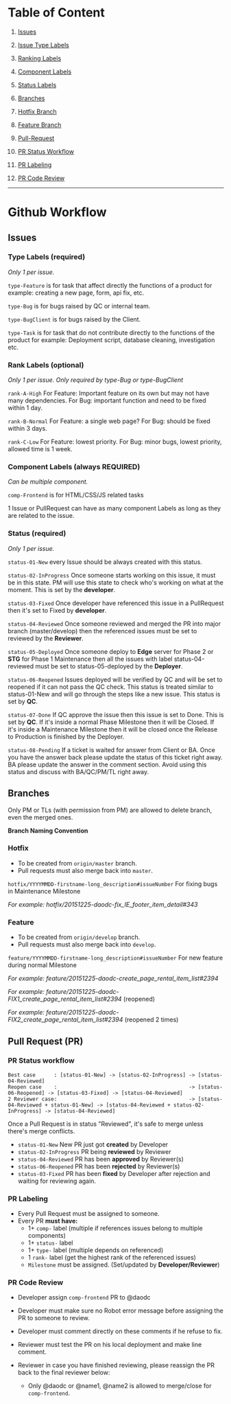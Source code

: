 # Table of Content
1. [Issues](https://github.com/daodc/Front-End-Develop-Technical/wiki/WorkFlow.md#issues)
  1. [Issue Type Labels](https://github.com/daodc/Front-End-Develop-Technical/wiki/WorkFlow.md#type-labels-required) 
  2. [Ranking Labels](https://github.com/daodc/Front-End-Develop-Technical/wiki/WorkFlow.md#rank-labels-optional) 
  3. [Component Labels](https://github.com/daodc/Front-End-Develop-Technical/wiki/WorkFlow.md#component-labels-always-required) 
  4. [Status Labels](https://github.com/daodc/Front-End-Develop-Technical/wiki/WorkFlow.md#status-required) 
2. [Branches](https://github.com/daodc/Front-End-Develop-Technical/wiki/WorkFlow.md##branches)
  1. [Hotfix Branch](https://github.com/daodc/Front-End-Develop-Technical/wiki/WorkFlow.md#hotfix)
  2. [Feature Branch](https://github.com/daodc/Front-End-Develop-Technical/wiki/WorkFlow.md#feature)

3. [Pull-Request](https://github.com/daodc/Front-End-Develop-Technical/wiki/WorkFlow.md#pull-request-pr)
  1. [PR Status Workflow](https://github.com/daodc/Front-End-Develop-Technical/wiki/WorkFlow.md#pr-status-workflow)
  2. [PR Labeling](https://github.com/daodc/Front-End-Develop-Technical/wiki/WorkFlow.md#pr-labeling)
  3. [PR Code Review](https://github.com/daodc/Front-End-Develop-Technical/wiki/WorkFlow.md#pr-code-review)

***


# Github Workflow
## Issues 

### Type Labels (required)
_Only 1 per issue._

`type-Feature` is for task that affect directly the functions of a product for example: creating a new page, form, api fix, etc.

`type-Bug` is for bugs raised by QC or internal team.

`type-BugClient` is for bugs raised by the Client.

`type-Task` is for task that do not contribute directly to the functions of the product for example: Deployment script, database cleaning, investigation etc.

### Rank Labels (optional)
_Only 1 per issue. Only required by type-Bug or type-BugClient_

`rank-A-High` For Feature: Important feature on its own but may not have many dependencies. For Bug: important function and need to be fixed within 1 day. 

`rank-B-Normal` For Feature: a single web page? For Bug: should be fixed within 3 days.

`rank-C-Low` For Feature: lowest priority. For Bug: minor bugs, lowest priority, allowed time is 1 week.

### Component Labels (always REQUIRED)
_Can be multiple component._

`comp-Frontend` is for HTML/CSS/JS related tasks


1 Issue or PullRequest can have as many component Labels as long as they are related to the issue.

### Status (required)
_Only 1 per issue._

`status-01-New` every Issue should be always created with this status.

`status-02-InProgress` Once someone starts working on this issue, it must be in this state. PM will use this state to check who's working on what at the moment. This is set by the **developer**.

`status-03-Fixed` Once developer have referenced this issue in a PullRequest then it's set to Fixed by **developer**.

`status-04-Reviewed` Once someone reviewed and merged the PR into major branch (master/develop) then the  referenced issues must be set to reviewed by the **Reviewer**.

`status-05-Deployed` Once someone deploy to **Edge** server for Phase 2 or **STG** for Phase 1 Maintenance then all the issues with label status-04-reviewed must be set to status-05-deployed by the **Deployer**.

`status-06-Reopened` Issues deployed will be verified by QC and will be set to reopened if it can not pass the QC check. This status is treated similar to status-01-New and will go through the steps like a new issue. This status is set by **QC**.

`status-07-Done` If QC approve the issue then this issue is set to Done. This is set by **QC**. If it's inside a normal Phase Milestone then it will be Closed. If it's inside a Maintenance Milestone then it will be closed once the Release to Production is finished by the Deployer.

`status-08-Pending` If a ticket is waited for answer from Client or BA. Once you have the answer back please update the status of this ticket right away. BA please update the answer in the comment section. Avoid using this status and discuss with BA/QC/PM/TL right away.

## Branches
Only PM or TLs (with permission from PM) are allowed to delete branch, even the merged ones.

**Branch Naming Convention**

### Hotfix
* To be created from `origin/master` branch.
* Pull requests must also merge back into `master`.

`hotfix/YYYYMMDD-firstname-long_description#issueNumber` For fixing bugs in Maintenance Milestone

_For example: hotfix/20151225-daodc-fix_IE_footer_item_detail#343_

### Feature
* To be created from `origin/develop` branch.
* Pull requests must also merge back into `develop`.

`feature/YYYYMMDD-firstname-long_description#issueNumber` For new feature during normal Milestone

_For example: feature/20151225-daodc-create_page_rental_item_list#2394_

_For example: feature/20151225-daodc-FIX1_create_page_rental_item_list#2394_ (reopened)

_For example: feature/20151225-daodc-FIX2_create_page_rental_item_list#2394_ (reopened 2 times)

## Pull Request (PR)
### PR Status workflow
```
Best case      : [status-01-New] -> [status-02-InProgress] -> [status-04-Reviewed]
Reopen case    :                                           -> [status-06-Reopened] -> [status-03-Fixed] -> [status-04-Reviewed]
2 Reviewer case:                                           -> [status-04-Reviewed + status-01-New] -> [status-04-Reviewed + status-02-InProgress] -> [status-04-Reviewed]
```
Once a Pull Request is in status "Reviewed", it's safe to merge unless there's merge conflicts.

* `status-01-New` New PR just got **created** by Developer
* `status-02-InProgress` PR being **reviewed** by Reviewer
* `status-04-Reviewed` PR has been **approved** by Reviewer(s)
* `status-06-Reopened` PR has been **rejected** by Reviewer(s)
* `status-03-Fixed` PR has been **fixed** by Developer after rejection and waiting for reviewing again.

### PR Labeling
* Every Pull Request must be assigned to someone.
* Every PR **must have:**
  * 1+ `comp-` label (multiple if references issues belong to multiple components)
  * 1+ `status-` label
  * 1+ `type-` label (multiple depends on referenced)
  * 1 `rank-` label (get the highest rank of the referenced issues)
  * `Milestone` must be assigned. (Set/updated by **Developer/Reviewer**)

### PR Code Review
* Developer assign `comp-frontend` PR to @daodc 
* Developer must make sure no Robot error message before assigning the PR to someone to review.
* Developer must comment directly on these comments if he refuse to fix.

* Reviewer must test the PR on his local deployment and make line comment. 
* Reviewer in case you have finished reviewing, please reassign the PR back to the final reviewer below:
  * Only @daodc or @name1, @name2 is allowed to merge/close for `comp-frontend`. 